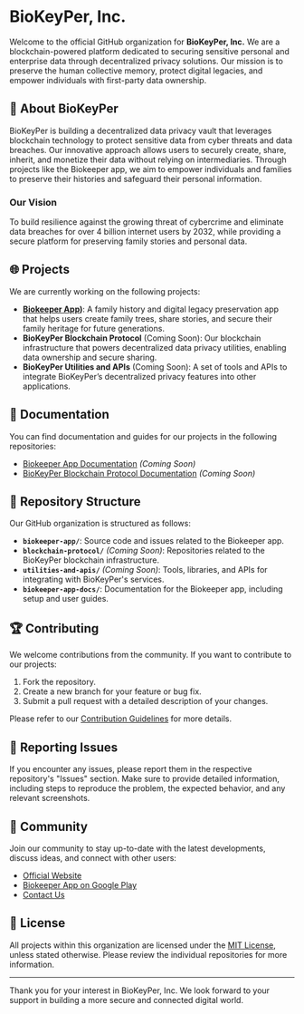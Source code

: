 # BioKeyPer, Inc.

Welcome to the official GitHub organization for **BioKeyPer, Inc.** We are a blockchain-powered platform dedicated to securing sensitive personal and enterprise data through decentralized privacy solutions. Our mission is to preserve the human collective memory, protect digital legacies, and empower individuals with first-party data ownership.

## 🚀 About BioKeyPer

BioKeyPer is building a decentralized data privacy vault that leverages blockchain technology to protect sensitive data from cyber threats and data breaches. Our innovative approach allows users to securely create, share, inherit, and monetize their data without relying on intermediaries. Through projects like the Biokeeper app, we aim to empower individuals and families to preserve their histories and safeguard their personal information.

### Our Vision

To build resilience against the growing threat of cybercrime and eliminate data breaches for over 4 billion internet users by 2032, while providing a secure platform for preserving family stories and personal data.

## 🌐 Projects

We are currently working on the following projects:

- **[Biokeeper App](https://github.com/biokeyper/Biokeeper-Mobile))**: A family history and digital legacy preservation app that helps users create family trees, share stories, and secure their family heritage for future generations.
- **BioKeyPer Blockchain Protocol** (Coming Soon): Our blockchain infrastructure that powers decentralized data privacy utilities, enabling data ownership and secure sharing.
- **BioKeyPer Utilities and APIs** (Coming Soon): A set of tools and APIs to integrate BioKeyPer’s decentralized privacy features into other applications.

## 📜 Documentation

You can find documentation and guides for our projects in the following repositories:

- [Biokeeper App Documentation](https://github.com/BioKeyPer/biokeeper-app-docs) *(Coming Soon)*
- [BioKeyPer Blockchain Protocol Documentation](https://github.com/BioKeyPer/blockchain-protocol-docs) *(Coming Soon)*

## 📂 Repository Structure

Our GitHub organization is structured as follows:

- **`biokeeper-app/`**: Source code and issues related to the Biokeeper app.
- **`blockchain-protocol/`** *(Coming Soon)*: Repositories related to the BioKeyPer blockchain infrastructure.
- **`utilities-and-apis/`** *(Coming Soon)*: Tools, libraries, and APIs for integrating with BioKeyPer's services.
- **`biokeeper-app-docs/`**: Documentation for the Biokeeper app, including setup and user guides.

## 🏆 Contributing

We welcome contributions from the community. If you want to contribute to our projects:

1. Fork the repository.
2. Create a new branch for your feature or bug fix.
3. Submit a pull request with a detailed description of your changes.

Please refer to our [Contribution Guidelines](https://github.com/BioKeyPer/CONTRIBUTING.md) for more details.

## 🐛 Reporting Issues

If you encounter any issues, please report them in the respective repository's "Issues" section. Make sure to provide detailed information, including steps to reproduce the problem, the expected behavior, and any relevant screenshots.

## 💬 Community

Join our community to stay up-to-date with the latest developments, discuss ideas, and connect with other users:

- [Official Website](https://www.biokeyper.com)
- [Biokeeper App on Google Play](https://play.google.com/store/apps/details?id=com.biokeeper)
- [Contact Us](mailto:info@biokeyper.com)

## 📜 License

All projects within this organization are licensed under the [MIT License](LICENSE), unless stated otherwise. Please review the individual repositories for more information.

---

Thank you for your interest in BioKeyPer, Inc. We look forward to your support in building a more secure and connected digital world.
